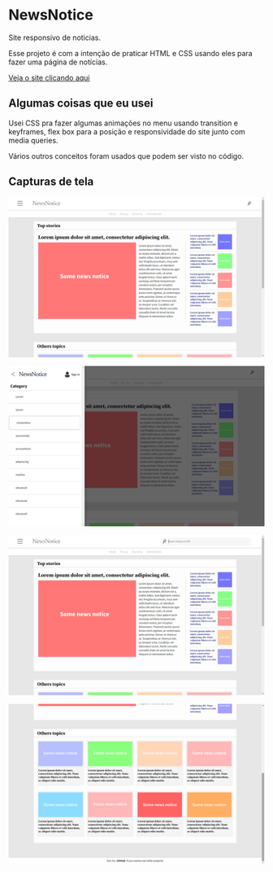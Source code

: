 # NewsNotice
Site responsivo de noticias.

Esse projeto é com a intenção de praticar HTML e CSS usando eles para fazer uma página de notícias.

[Veja o site clicando aqui](https://gabriel-tomas.github.io/NewsNotice/)

## Algumas coisas que eu usei
Usei CSS pra fazer algumas animações no menu usando transition e keyframes, flex box para a posição e responsividade do site junto com media queries.

Vários outros conceitos foram usados que podem ser visto no código.

## Capturas de tela
![index image](images/readme-images/main-page.png)

![index image menu](images/readme-images/main-page-menu.png)

![index image search box](images/readme-images/main-page-search-box.png)

![index image bottom part](images/readme-images/main-page-bottom.png)
